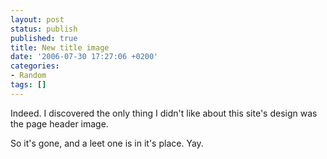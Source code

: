 ```yaml
---
layout: post
status: publish
published: true
title: New title image
date: '2006-07-30 17:27:06 +0200'
categories:
- Random
tags: []
---
```


Indeed. I discovered the only thing I didn't like about this site's
design was the page header image.

So it's gone, and a leet one is in it's place. Yay.
